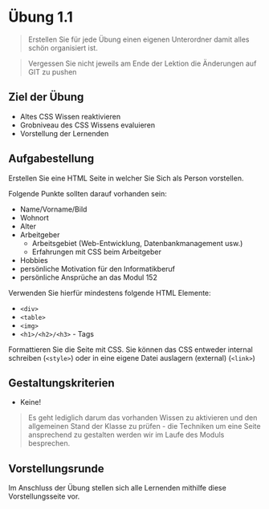 # Übung 1.1 #

> Erstellen Sie für jede Übung einen eigenen Unterordner damit alles schön organisiert ist.

> Vergessen Sie nicht jeweils am Ende der Lektion die Änderungen auf GIT zu pushen

## Ziel der Übung ##

- Altes CSS Wissen reaktivieren
- Grobniveau des CSS Wissens evaluieren
- Vorstellung der Lernenden

## Aufgabestellung ##

Erstellen Sie eine HTML Seite in welcher Sie Sich als Person vorstellen.

Folgende Punkte sollten darauf vorhanden sein:

- Name/Vorname/Bild
- Wohnort
- Alter
- Arbeitgeber
    - Arbeitsgebiet (Web-Entwicklung, Datenbankmanagement usw.)
    - Erfahrungen mit CSS beim Arbeitgeber
- Hobbies
- persönliche Motivation für den Informatikberuf
- persönliche Ansprüche an das Modul 152

Verwenden Sie hierfür mindestens folgende HTML Elemente:

- `<div>`
- `<table>`
- `<img>`
- `<h1>/<h2>/<h3>` - Tags

Formattieren Sie die Seite mit CSS. Sie können das CSS entweder internal schreiben (`<style>`)
oder in eine eigene Datei auslagern (external) (`<link>`)

## Gestaltungskriterien ##

- Keine!

> Es geht lediglich darum das vorhanden Wissen zu aktivieren und den allgemeinen Stand der Klasse
> zu prüfen - die Techniken um eine Seite ansprechend zu gestalten werden wir im Laufe des Moduls besprechen.

## Vorstellungsrunde ##

Im Anschluss der Übung stellen sich alle Lernenden mithilfe diese Vorstellungsseite vor.